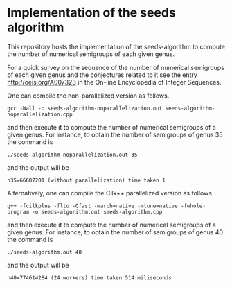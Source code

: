 # Implementation of the seeds algorithm
This repository hosts the implementation of the seeds-algorithm to compute the number of numerical semigroups of each given genus.

For a quick survey on the sequence of the number of numerical semigroups of each given genus and the conjectures related to it see the entry http://oeis.org/A007323 in the On-line Encyclopedia of Integer Sequences.

One can compile the non-parallelized version as follows.

    gcc -Wall -o seeds-algorithm-noparallelization.out seeds-algorithm-noparallelization.cpp

and then execute it to compute the number of numerical semigroups of a given genus. For instance, to obtain the number of semigroups of genus 35 the command is

    ./seeds-algorithm-noparallelization.out 35

and the output will be

    n35=66687201 (without parallelization) time taken 1
    
Alternatively, one can compile the Cilk++ parallelized version as follows.

    g++ -fcilkplus -flto -Ofast -march=native -mtune=native -fwhole-program -o seeds-algorithm.out seeds-algorithm.cpp

and then execute it to compute the number of numerical semigroups of a given genus. For instance, to obtain the number of semigroups of genus 40 the command is

    ./seeds-algorithm.out 40

and the output will be

    n40=774614284 (24 workers) time taken 514 miliseconds
